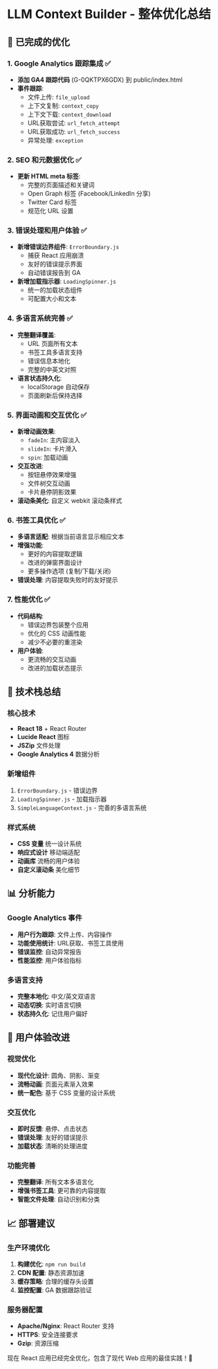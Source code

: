 # LLM Context Builder - 整体优化总结

## 🎯 已完成的优化

### 1. Google Analytics 跟踪集成 ✅
- **添加 GA4 跟踪代码** (G-0QKTPX6GDX) 到 public/index.html
- **事件跟踪**:
  - 文件上传: `file_upload`
  - 上下文复制: `context_copy` 
  - 上下文下载: `context_download`
  - URL获取尝试: `url_fetch_attempt`
  - URL获取成功: `url_fetch_success`
  - 异常处理: `exception`

### 2. SEO 和元数据优化 ✅
- **更新 HTML meta 标签**:
  - 完整的页面描述和关键词
  - Open Graph 标签 (Facebook/LinkedIn 分享)
  - Twitter Card 标签
  - 规范化 URL 设置

### 3. 错误处理和用户体验 ✅
- **新增错误边界组件**: `ErrorBoundary.js`
  - 捕获 React 应用崩溃
  - 友好的错误提示界面
  - 自动错误报告到 GA
- **新增加载指示器**: `LoadingSpinner.js`
  - 统一的加载状态组件
  - 可配置大小和文本

### 4. 多语言系统完善 ✅
- **完整翻译覆盖**:
  - URL 页面所有文本
  - 书签工具多语言支持
  - 错误信息本地化
  - 完整的中英文对照
- **语言状态持久化**:
  - localStorage 自动保存
  - 页面刷新后保持选择

### 5. 界面动画和交互优化 ✅
- **新增动画效果**:
  - `fadeIn`: 主内容淡入
  - `slideIn`: 卡片滑入
  - `spin`: 加载动画
- **交互改进**:
  - 按钮悬停效果增强
  - 文件树交互动画
  - 卡片悬停阴影效果
- **滚动条美化**: 自定义 webkit 滚动条样式

### 6. 书签工具优化 ✅
- **多语言适配**: 根据当前语言显示相应文本
- **增强功能**: 
  - 更好的内容提取逻辑
  - 改进的弹窗界面设计
  - 更多操作选项 (复制/下载/关闭)
- **错误处理**: 内容提取失败时的友好提示

### 7. 性能优化 ✅
- **代码结构**:
  - 错误边界包装整个应用
  - 优化的 CSS 动画性能
  - 减少不必要的重渲染
- **用户体验**:
  - 更流畅的交互动画
  - 改进的加载状态提示

## 🚀 技术栈总结

### 核心技术
- **React 18** + React Router
- **Lucide React** 图标
- **JSZip** 文件处理
- **Google Analytics 4** 数据分析

### 新增组件
1. `ErrorBoundary.js` - 错误边界
2. `LoadingSpinner.js` - 加载指示器
3. `SimpleLanguageContext.js` - 完善的多语言系统

### 样式系统
- **CSS 变量** 统一设计系统
- **响应式设计** 移动端适配
- **动画库** 流畅的用户体验
- **自定义滚动条** 美化细节

## 📊 分析能力

### Google Analytics 事件
- **用户行为跟踪**: 文件上传、内容操作
- **功能使用统计**: URL获取、书签工具使用
- **错误监控**: 自动异常报告
- **性能监控**: 用户体验指标

### 多语言支持
- **完整本地化**: 中文/英文双语言
- **动态切换**: 实时语言切换
- **状态持久化**: 记住用户偏好

## 🎨 用户体验改进

### 视觉优化
- **现代化设计**: 圆角、阴影、渐变
- **流畅动画**: 页面元素渐入效果
- **统一配色**: 基于 CSS 变量的设计系统

### 交互优化
- **即时反馈**: 悬停、点击状态
- **错误处理**: 友好的错误提示
- **加载状态**: 清晰的处理进度

### 功能完善
- **完整翻译**: 所有文本多语言化
- **增强书签工具**: 更可靠的内容提取
- **智能文件处理**: 自动识别和分类

## 📈 部署建议

### 生产环境优化
1. **构建优化**: `npm run build`
2. **CDN 配置**: 静态资源加速
3. **缓存策略**: 合理的缓存头设置
4. **监控配置**: GA 数据跟踪验证

### 服务器配置
- **Apache/Nginx**: React Router 支持
- **HTTPS**: 安全连接要求
- **Gzip**: 资源压缩

现在 React 应用已经完全优化，包含了现代 Web 应用的最佳实践！🎉